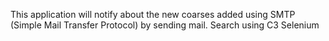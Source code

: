 This application will notify about the new coarses added using SMTP (Simple Mail Transfer Protocol) by sending mail. Search using C3 Selenium
